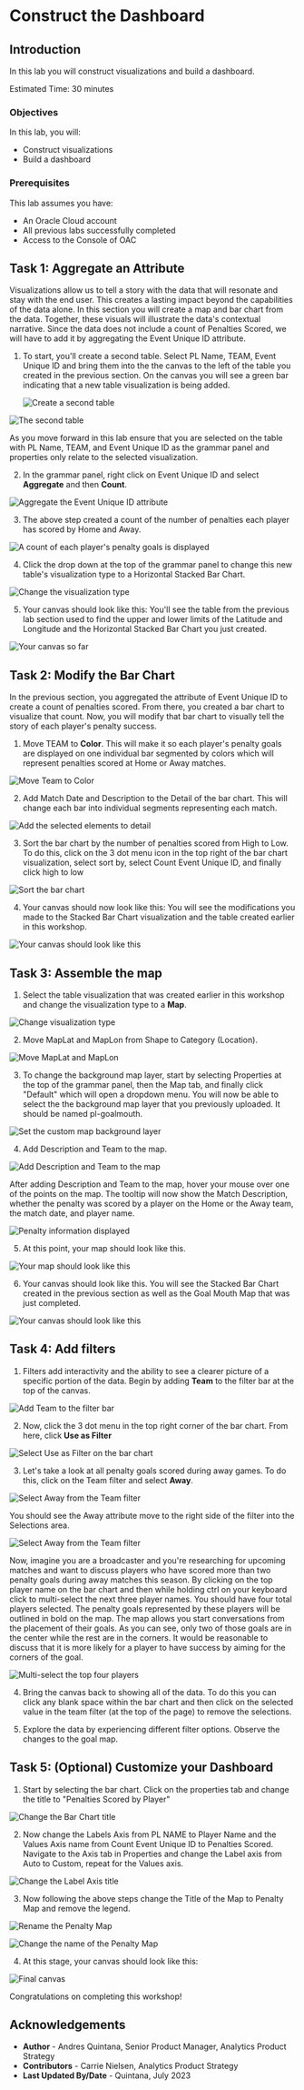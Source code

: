 # Construct the Dashboard

## Introduction

In this lab you will construct visualizations and build a dashboard.

Estimated Time: 30 minutes

### Objectives

In this lab, you will:
* Construct visualizations
* Build a dashboard

### Prerequisites

This lab assumes you have:
* An Oracle Cloud account
* All previous labs successfully completed
* Access to the Console of OAC


## Task 1: Aggregate an Attribute 
Visualizations allow us to tell a story with the data that will resonate and stay with the end user. This creates a lasting impact beyond the capabilities of the data alone. In this section you will create a map and bar chart from the data. Together, these visuals will illustrate the data's contextual narrative. Since the data does not include a count of Penalties Scored, we will have to add it by aggregating the Event Unique ID attribute.

1. To start, you'll create a second table. Select PL Name, TEAM, Event Unique ID and bring them into the the canvas to the left of the table you created in the previous section. On the canvas you will see a green bar indicating that a new table visualization is being added. 

	![Create a second table](images/aggregate-attribute1.png)

  ![The second table](images/aggregate-attribute6.png)

As you move forward in this lab ensure that you are selected on the table with PL Name, TEAM, and Event Unique ID as the grammar panel and properties only relate to the selected visualization. 

2. In the grammar panel, right click on Event Unique ID and select **Aggregate** and then **Count**.

  ![Aggregate the Event Unique ID attribute](images/aggregate-attribute2.png)

3. The above step created a count of the number of penalties each player has scored by Home and Away. 

  ![A count of each player's penalty goals is displayed](images/aggregate-attribute3.png) 

4. Click the drop down at the top of the grammar panel to change this new table's visualization type to a Horizontal Stacked Bar Chart.

  ![Change the visualization type](images/aggregate-attribute4.png)

5. Your canvas should look like this: You'll see the table from the previous lab section used to find the upper and lower limits of the Latitude and Longitude and  the Horizontal Stacked Bar Chart you just created.

  ![Your canvas so far](images/aggregate-attribute5.png)

## Task 2: Modify the Bar Chart
In the previous section, you aggregated the attribute of Event Unique ID to create a count of penalties scored. From there, you created a bar chart to visualize that count. Now, you will modify that bar chart to visually tell the story of each player's penalty success. 

1. Move TEAM to **Color**. This will make it so each player's penalty goals are displayed on one individual bar segmented by colors which will represent penalties scored at Home or Away matches.

  ![Move Team to Color](images/modify-barchart1.png)

2. Add Match Date and Description to the Detail of the bar chart. This will change each bar into individual segments representing each match.

  ![Add the selected elements to detail](images/modify-barchart2.png)

3. Sort the bar chart by the number of penalties scored from High to Low. To do this, click on the 3 dot menu icon in the top right of the bar chart visualization, select sort by, select Count Event Unique ID, and finally click high to low 
  
  ![Sort the bar chart](images/modify-barchart3.png)  

4. Your canvas should now look like this: You will see the modifications you made to the Stacked Bar Chart visualization and the table created earlier in this workshop.

  ![Your canvas should look like this](images/modify-barchart4.png)

## Task 3: Assemble the map

1. Select the table visualization that was created earlier in this workshop and change the visualization type to a **Map**. 

  ![Change visualization type](images/create-map1.png)

2. Move MapLat and MapLon from Shape to Category (Location). 

  ![Move MapLat and MapLon](images/create-map2.png)

3. To change the background map layer, start by selecting Properties at the top of the grammar panel, then the Map tab, and finally click "Default" which will open a dropdown menu. You will now be able to select the the background map layer that you previously uploaded. It should  be named pl-goalmouth.

  ![Set the custom map background layer](images/create-map3.png)

4. Add Description and Team to the map. 

  ![Add Description and Team to the map](images/create-map6.png)

  After adding Description and Team to the map, hover your mouse over one of the points on the map. The tooltip will now show the Match Description, whether the penalty was scored by a player on the Home or the Away team, the match date, and player name. 

  ![Penalty information displayed](images/create-map7.png)

5. At this point, your map should look like this.

  ![Your map should look like this](images/create-map4.png)

6. Your canvas should look like this. You will see the Stacked Bar Chart created in the previous section as well as the Goal Mouth Map that was just completed. 
  
  ![Your canvas should look like this](images/create-map5.png)

## Task 4: Add filters

1. Filters add interactivity and the ability to see a clearer picture of a specific portion of the data. Begin by adding **Team** to the filter bar at the top of the canvas. 

  ![Add Team to the filter bar](images/add-filter1.png)

2. Now, click the 3 dot menu in the top right corner of the bar chart. From here, click **Use as Filter** 

  ![Select Use as Filter on the bar chart](images/add-filter2.png)

3. Let's take a look at all penalty goals scored during away games. To do this, click on the Team filter and select **Away**.  

  ![Select Away from the Team filter](images/add-filter3.png)

You should see the Away attribute move to the right side of the filter into the Selections area.

  ![Select Away from the Team filter](images/add-filter5.png)

  Now, imagine you are a broadcaster and you're researching for upcoming matches and want to discuss players who have scored more than two penalty goals during away matches this season. By clicking on the top player name on the bar chart and then while holding ctrl on your keyboard click to multi-select the next three player names. You should have four total players selected. The penalty goals represented by these players will be outlined in bold on the map. The map allows you start conversations from the placement of their goals. As you can see, only two of those goals are in the center while the rest are in the corners. It would be reasonable to discuss that it is more likely for a player to have success by aiming for the corners of the goal.

  ![Multi-select the top four players](images/add-filter4.png)

4. Bring the canvas back to showing all of the data. To do this you can click any blank space within the bar chart and then click on the selected value in the team filter (at the top of the page) to remove the selections. 

5. Explore the data by experiencing different filter options. Observe the changes to the goal map. 

## Task 5: (Optional) Customize your Dashboard 

1. Start by selecting the bar chart. Click on the properties tab and change the title to "Penalties Scored by Player"

  ![Change the Bar Chart title](images/customize1.png)

2. Now change the Labels Axis from PL NAME to Player Name and the Values Axis name from Count Event Unique ID to Penalties Scored. Navigate to the Axis tab in Properties and change the Label axis from Auto to Custom, repeat for the Values axis. 

  ![Change the Label Axis title](images/customize2.png)

3. Now following the above steps change the Title of the Map to Penalty Map and remove the legend. 

  ![Rename the Penalty Map](images/customize3.png)

  ![Change the name of the Penalty Map](images/customize4.png)

4. At this stage, your canvas should look like this:

  ![Final canvas](images/customize5.png)

Congratulations on completing this workshop! 


## Acknowledgements
* **Author** - Andres Quintana, Senior Product Manager, Analytics Product Strategy
* **Contributors** -  Carrie Nielsen, Analytics Product Strategy
* **Last Updated By/Date** - Quintana, July 2023

